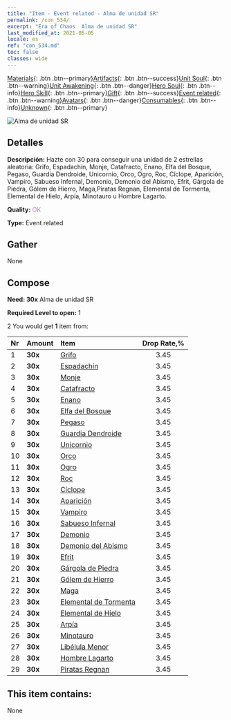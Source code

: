 ```yaml
---
title: "Item - Event related - Alma de unidad SR"
permalink: /con_534/
excerpt: "Era of Chaos  Alma de unidad SR"
last_modified_at: 2021-05-05
locale: es
ref: "con_534.md"
toc: false
classes: wide
---
```

 [Materials](/ItemsES/){: .btn .btn--primary}[Artifacts](/ItemsES/Artifacts/){: .btn .btn--success}[Unit Soul](/ItemsES/UnitSoul/){: .btn .btn--warning}[Unit Awakening](/ItemsES/UnitAwakening/){: .btn .btn--danger}[Hero Soul](/ItemsES/HeroSoul/){: .btn .btn--info}[Hero Skill](/ItemsES/HeroSkill/){: .btn .btn--primary}[Gift](/ItemsES/Gift/){: .btn .btn--success}[Event related](/ItemsES/Events/){: .btn .btn--warning}[Avatars](/ItemsES/Avatars/){: .btn .btn--danger}[Consumables](/ItemsES/Consumables/){: .btn .btn--info}[Unknown](/ItemsES/Unknown/){: .btn .btn--primary}

 ![Alma de unidad SR](/images/t/i_10020.png)

## Detalles
 **Descripción:** Hazte con 30 para conseguir una unidad de 2 estrellas aleatoria: Grifo, Espadachín, Monje, Catafracto, Enano, Elfa del Bosque, Pegaso, Guardia Dendroide, Unicornio, Orco, Ogro, Roc, Cíclope, Aparición, Vampiro, Sabueso Infernal, Demonio, Demonio del Abismo, Efrit, Gárgola de Piedra, Gólem de Hierro, Maga,Piratas Regnan, Elemental de Tormenta, Elemental de Hielo, Arpía, Minotauro u Hombre Lagarto.

 **Quality:** <span style="color: #DA70D6">OK</span>

 **Type:** Event related

## Gather

  None

## Compose

 **Need: 30x** Alma de unidad SR

 **Required Level to open:** 1

 2 You would get **1** item  from:

  | Nr | Amount |     Item    | Drop Rate,% |
  |:---|:-------|:------------|:---------:|
  | 1 |  **30x** | [Grifo](/ItemsES/unt_192/) | 3.45 | 
  | 2 |  **30x** | [Espadachín](/ItemsES/unt_193/) | 3.45 | 
  | 3 |  **30x** | [Monje](/ItemsES/unt_194/) | 3.45 | 
  | 4 |  **30x** | [Catafracto](/ItemsES/unt_195/) | 3.45 | 
  | 5 |  **30x** | [Enano](/ItemsES/unt_200/) | 3.45 | 
  | 6 |  **30x** | [Elfa del Bosque](/ItemsES/unt_201/) | 3.45 | 
  | 7 |  **30x** | [Pegaso](/ItemsES/unt_202/) | 3.45 | 
  | 8 |  **30x** | [Guardia Dendroide](/ItemsES/unt_203/) | 3.45 | 
  | 9 |  **30x** | [Unicornio](/ItemsES/unt_204/) | 3.45 | 
  | 10 |  **30x** | [Orco](/ItemsES/unt_219/) | 3.45 | 
  | 11 |  **30x** | [Ogro](/ItemsES/unt_220/) | 3.45 | 
  | 12 |  **30x** | [Roc](/ItemsES/unt_221/) | 3.45 | 
  | 13 |  **30x** | [Cíclope](/ItemsES/unt_222/) | 3.45 | 
  | 14 |  **30x** | [Aparición](/ItemsES/unt_210/) | 3.45 | 
  | 15 |  **30x** | [Vampiro](/ItemsES/unt_211/) | 3.45 | 
  | 16 |  **30x** | [Sabueso Infernal](/ItemsES/unt_228/) | 3.45 | 
  | 17 |  **30x** | [Demonio](/ItemsES/unt_229/) | 3.45 | 
  | 18 |  **30x** | [Demonio del Abismo](/ItemsES/unt_230/) | 3.45 | 
  | 19 |  **30x** | [Efrit](/ItemsES/unt_231/) | 3.45 | 
  | 20 |  **30x** | [Gárgola de Piedra](/ItemsES/unt_236/) | 3.45 | 
  | 21 |  **30x** | [Gólem de Hierro](/ItemsES/unt_237/) | 3.45 | 
  | 22 |  **30x** | [Maga](/ItemsES/unt_238/) | 3.45 | 
  | 23 |  **30x** | [Elemental de Tormenta](/ItemsES/unt_263/) | 3.45 | 
  | 24 |  **30x** | [Elemental de Hielo](/ItemsES/unt_264/) | 3.45 | 
  | 25 |  **30x** | [Arpía](/ItemsES/unt_245/) | 3.45 | 
  | 26 |  **30x** | [Minotauro](/ItemsES/unt_248/) | 3.45 | 
  | 27 |  **30x** | [Libélula Menor](/ItemsES/unt_255/) | 3.45 | 
  | 28 |  **30x** | [Hombre Lagarto](/ItemsES/unt_254/) | 3.45 | 
  | 29 |  **30x** | [Piratas Regnan](/ItemsES/unt_273/) | 3.45 | 


## This item contains:

  None

